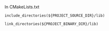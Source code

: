 

In CMakeLists.txt

    include_directories(${PROJECT_SOURCE_DIR}/lib)

    link_directories(${PROJECT_BINARY_DIR}/lib)
